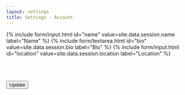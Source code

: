 ```yaml
---
layout: settings
title: Settings - Account
---
```


<!-- view settings/profile_image -->

<!-- <br> -->

<form>

{% include form/input.html id="name" value=site.data.session.name label="Name" %}
{% include form/textarea.html id="bio" value=site.data.session.bio label="Bio" %}
{% include form/input.html id="location" value=site.data.session.location label="Location" %}

<br>
<br>
<br>

<!-- Accent-colored raised button with ripple -->
<button class="mdl-button mdl-js-button mdl-button--raised mdl-js-ripple-effect mdl-button--accent" type="submit">
    Update
</button>

</form>